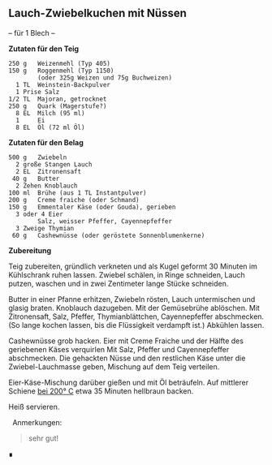 Lauch-Zwiebelkuchen mit Nüssen
------------------------

– für 1 Blech –

**Zutaten für den Teig**

```
250 g   Weizenmehl (Typ 405)
150 g   Roggenmehl (Typ 1150)
        (oder 325g Weizen und 75g Buchweizen)
  1 TL  Weinstein-Backpulver
  1 Prise Salz
1/2 TL  Majoran‚ getrocknet
250 g   Quark (Magerstufe?)
  8 EL  Milch (95 ml)
  1     Ei
  8 EL  Öl (72 ml Öl)
```

**Zutaten für den Belag**

```
500 g   Zwiebeln
  2 große Stangen Lauch
  2 EL  Zitronensaft
 40 g   Butter
  2 Zehen Knoblauch
100 ml  Brühe (aus 1 TL Instantpulver)
200 g   Creme fraiche (oder Schmand)
150 g   Emmentaler Käse (oder Gouda), gerieben
  3 oder 4 Eier
        Salz, weisser Pfeffer, Cayennepfeffer
  3 Zweige Thymian
 60 g   Cashewnüsse (oder geröstete Sonnenblumenkerne)
```

**Zubereitung**

Teig zubereiten, gründlich verkneten und als Kugel geformt 30 Minuten im Kühlschrank ruhen lassen. Zwiebel schälen‚ in Ringe schneiden‚ Lauch putzen, waschen und in zwei Zentimeter lange Stücke schneiden.

Butter in einer Pfanne erhitzen‚ Zwiebeln rösten, Lauch untermischen und glasig braten. Knoblauch dazugeben. Mit der Gemüsebrühe ablöschen. Mit Zitronensaft‚ Salz, Pfeffer, Thymianblättchen‚ Cayennepfeffer abschmecken. (So lange kochen lassen, bis die Flüssigkeit verdampft ist.) Abkühlen lassen.

Cashewnüsse grob hacken. Eier mit Creme Fraiche und der Hälfte des geriebenen Käses verquirlen Mit Salz, Pfeffer und Cayennepfeffer abschmecken. Die gehackten Nüsse und den restlichen Käse unter die Zwiebel-Lauchmasse geben, Mischung auf dem Teig verteilen.

Eier-Käse-Mischung darüber gießen und mit Öl beträufeln. Auf mittlerer Schiene <ins>bei 200° C</ins> etwa 35 Minuten hellbraun backen.

Heiß servieren.


&nbsp;
Anmerkungen:  
> sehr gut!  

∎
